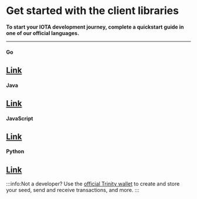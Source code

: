 # Get started with the client libraries

**To start your IOTA development journey, complete a quickstart guide in one of our official languages.**

---------------
#### **Go** ####
[Link](root://client-libraries/0.1/getting-started/go-quickstart.md)
---
#### **Java** ####
[Link](root://client-libraries/0.1/getting-started/java-quickstart.md)
---
#### **JavaScript** ####
[Link](root://client-libraries/0.1/getting-started/js-quickstart.md)
---
#### **Python** ####
[Link](root://client-libraries/0.1/getting-started/python-quickstart.md)
---------------

:::info:Not a developer?
Use the [official Trinity wallet](root://wallets/0.1/trinity/introduction/overview.md) to create and store your seed, send and receive transactions, and more.
:::

